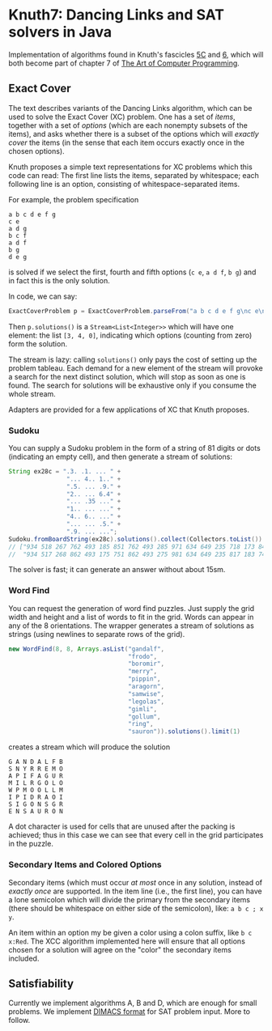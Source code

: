 # Knuth7: Dancing Links and SAT solvers in Java

Implementation of algorithms found in Knuth's fascicles 
[5C](https://www.cs.stanford.edu/~knuth/fasc5c.ps.gz) and
[6](https://www.amazon.com/Art-Computer-Programming-Fascicle-Satisfiability/dp/0134397606),
which will both become part of chapter 7 of 
[The Art of Computer Programming](https://en.wikipedia.org/wiki/The_Art_of_Computer_Programming).

## Exact Cover

The text describes variants of the Dancing Links algorithm, which can be used to solve the
Exact Cover (XC) problem. One has a set of *items*, together with a set of *options* (which are 
each nonempty subsets of the items), and asks whether there is a subset of the options which
will *exactly cover* the items (in the sense that each item occurs exactly once in the 
chosen options).

Knuth proposes a simple text representations for XC problems which this code can read:
The first line lists the items, separated by whitespace; each following line is an option,
consisting of whitespace-separated items.

For example, the problem specification

```
a b c d e f g
c e
a d g
b c f 
a d f
b g 
d e g
```

is solved if we select the first, fourth and fifth options (`c e`, `a d f`, `b g`) and in 
fact this is the only solution.

In code, we can say:

``` java
ExactCoverProblem p = ExactCoverProblem.parseFrom("a b c d e f g\nc e\na d g\nb c f\na d f\nb g\nd e g");
```

Then `p.solutions()` is a `Stream<List<Integer>>` which will have one element: the list `[3, 4, 0]`, 
indicating which options (counting from zero) form the solution.

The stream is lazy: calling `solutions()` only pays the cost of setting up the problem tableau. 
Each demand for a new element of the stream will provoke a search for the next distinct solution,
which will stop as soon as one is found. The search for solutions will be exhaustive only if you consume
the whole stream.

Adapters are provided for a few applications of XC that Knuth proposes.

### Sudoku

You can supply a Sudoku problem in the form of a string of 81 digits or dots (indicating an empty
cell), and then generate a stream of solutions:

``` java
String ex28c = ".3. .1. ... " +
                "... 4.. 1.." +
                ".5. ... .9." +
                "2.. ... 6.4" +
                "... .35 ..." +
                "1.. ... ..." +
                "4.. 6.. ..." +
                "... ... .5." +
                ".9. ... ...";
Sudoku.fromBoardString(ex28c).solutions().collect(Collectors.toList())                
// ["934 518 267 762 493 185 851 762 493 285 971 634 649 235 718 173 846 529 418 659 372 327 184 956 596 327 841 ",
//  "934 517 268 862 493 175 751 862 493 275 981 634 649 235 817 183 746 529 417 659 382 328 174 956 596 328 741 "]
```

The solver is fast; it can generate an answer without about 15sm.

### Word Find

You can request the generation of word find puzzles. Just supply the grid width and height and 
a list of words to fit in the grid. Words can appear in any of the 8 orientations. The wrapper
generates a stream of solutions as strings (using newlines to separate rows of the grid).

``` java
new WordFind(8, 8, Arrays.asList("gandalf", 
                                 "frodo", 
                                 "boromir", 
                                 "merry", 
                                 "pippin", 
                                 "aragorn", 
                                 "samwise", 
                                 "legolas", 
                                 "gimli", 
                                 "gollum", 
                                 "ring", 
                                 "sauron")).solutions().limit(1)
```
creates a stream which will produce the solution
```
G A N D A L F B
S N Y R R E M O
A P I F A G U R
M I L R G O L O
W P M O O L L M
I P I D R A O I
S I G O N S G R
E N S A U R O N
```
A dot character is used for cells that are unused after the packing is achieved; thus in this case we
can see that every cell in the grid participates in the puzzle.

### Secondary Items and Colored Options

Secondary items (which must occur *at most* once in any solution, instead of *exactly once* are 
supported. In the item line (i.e., the first line), you can have a lone semicolon which will 
divide the primary from the secondary items (there should be whitespace on either side of the 
semicolon), like: `a b c ; x y`.

An item within an option my be given a color using a colon suffix, like `b c x:Red`. The XCC 
algorithm implemented here will ensure that all options chosen for a solution will agree on 
the "color" the secondary items included.

## Satisfiability

Currently we implement algorithms A, B and D, which are enough for small problems. We implement
[DIMACS format](http://people.sc.fsu.edu/~jburkardt/data/cnf/cnf.html)
for SAT problem input. More to follow.
